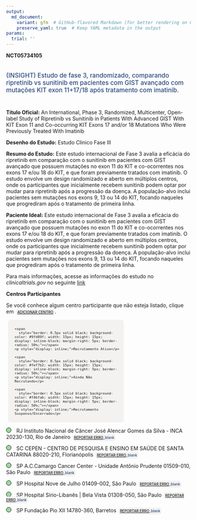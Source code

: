 ```yaml
---
output: 
  md_document:
    variant: gfm  # GitHub-flavored Markdown (for better rendering on GitHub)
    preserve_yaml: true  # Keep YAML metadata in the output
params:
  trial: ''
---
```


**NCT05734105**

<div style="padding: 5px 5px 5px 0px; font-size: 1.20em; font-weight: 500; color: #2E4A7F; text-align: left; margin-bottom: 20px">

(INSIGHT) Estudo de fase 3, randomizado, comparando ripretinib vs
sunitinib em pacientes com GIST avançado com mutações KIT exon 11+17/18
após tratamento com imatinib.

</div>

**Título Oficial:** An International, Phase 3, Randomized, Multicenter,
Open-label Study of Ripretinib vs Sunitinib in Patients With Advanced
GIST With KIT Exon 11 and Co-occurring KIT Exons 17 and/or 18 Mutations
Who Were Previously Treated With Imatinib

**Desenho do Estudo:** Estudo Clinico Fase III

**Resumo do Estudo:** Este estudo internacional de Fase 3 avalia a
eficácia do ripretinib em comparação com o sunitinib em pacientes com
GIST avançado que possuem mutações no exon 11 do KIT e co-ocorrentes nos
exons 17 e/ou 18 do KIT, e que foram previamente tratados com imatinib.
O estudo envolve um design randomizado e aberto em múltiplos centros,
onde os participantes que inicialmente recebem sunitinib podem optar por
mudar para ripretinib após a progressão da doença. A população-alvo
inclui pacientes sem mutações nos exons 9, 13 ou 14 do KIT, focando
naqueles que progrediram após o tratamento de primeira linha.

**Paciente Ideal:** Este estudo internacional de Fase 3 avalia a
eficácia do ripretinib em comparação com o sunitinib em pacientes com
GIST avançado que possuem mutações no exon 11 do KIT e co-ocorrentes nos
exons 17 e/ou 18 do KIT, e que foram previamente tratados com imatinib.
O estudo envolve um design randomizado e aberto em múltiplos centros,
onde os participantes que inicialmente recebem sunitinib podem optar por
mudar para ripretinib após a progressão da doença. A população-alvo
inclui pacientes sem mutações nos exons 9, 13 ou 14 do KIT, focando
naqueles que progrediram após o tratamento de primeira linha.

Para mais informações, acesse as informações do estudo no
*clinicaltrials.gov* no seguinte
[link](https://clinicaltrials.gov/ct2/show/NCT05734105)

**Centros Participantes**

Se você conhece algum centro participante que não esteja listado, clique
em
<span style="color: #2E4A7F; margin-left: 2px; padding: 4px; background-color: #f3f2f1; border-radius: 8px; font-weight: 500; font-size: 0.7em"><a
href="https://flazar.shinyapps.io/formsapp?study_nct_id=NCT05734105&amp;location_id=N%2FA&amp;location_full_name=N%2FA&amp;form_type=Adicionar%20Centro"
target="_blank">ADICIONAR CENTRO</a></span>.

<div style="margin-bottom: 8px; margin-left: 5px; padding: 8px; max-width: 300px; background-color: #f3f2f1; border-radius: 8px; font-size: 0.8em">

<div style="margin-left: 10px;">

    <span 
      style="border: 0.5px solid black; background-color: #9fd89f; width: 15px; height: 15px; display: inline-block; margin-right: 5px; border-radius: 50%;"></span>
    <p style="display: inline;">Recrutamento Ativo</p>

</div>

<div style="margin-left: 10px;">

    <span 
      style="border: 0.5px solid black; background-color: #fef7b2; width: 15px; height: 15px; display: inline-block; margin-right: 5px; border-radius: 50%;"></span>
    <p style="display: inline;">Ainda Não Recrutando</p>

</div>

<div style="margin-left: 10px;">

    <span 
      style="border: 0.5px solid black; background-color: #f4bfab; width: 15px; height: 15px; display: inline-block; margin-right: 5px; border-radius: 50%;"></span>
    <p style="display: inline;">Recrutamento Suspenso/Encerrado</p>

</div>

</div>

<span style="border: 0.5px solid black; display: inline-block; width: 12px; height: 12px; border-radius: 50%; margin-right: 10px; padding-bottom: 0px; background-color: #9fd89f;"></span>
RJ Instituto Nacional de Câncer José Alencar Gomes da Silva - INCA
20230-130, Rio de Janeiro
<span style="color: #2E4A7F; margin-left: 2px; padding: 4px; background-color: #f3f2f1; border-radius: 8px; font-weight: 500; font-size: 0.7em">[REPORTAR
ERRO](https://flazar.shinyapps.io/formsapp?study_nct_id=NCT05734105&location_id=INCAINSTITUTONACIONALDECANCERRIODEJANEIRO20231BRAZIL&location_full_name=Instituto%20Nacional%20de%20C%C3%A2ncer%20Jos%C3%A9%20Alencar%20Gomes%20da%20Silva%20-%20INCA%2C%2020230-130%2C%20Rio%20de%20Janeiro&form_type=Reportar%20Erro)\_blank</span>

<span style="border: 0.5px solid black; display: inline-block; width: 12px; height: 12px; border-radius: 50%; margin-right: 10px; padding-bottom: 0px; background-color: #9fd89f;"></span>
SC CEPEN - CENTRO DE PESQUISA E ENSINO EM SAÚDE DE SANTA CATARINA
88020-210, Florianópolis
<span style="color: #2E4A7F; margin-left: 2px; padding: 4px; background-color: #f3f2f1; border-radius: 8px; font-weight: 500; font-size: 0.7em">[REPORTAR
ERRO](https://flazar.shinyapps.io/formsapp?study_nct_id=NCT05734105&location_id=CEPENCENTRODEPESQUISAEENSINOEMSAUDEDESANTACATARINAFLORIANOPOLISSANTACATARINA88034000BRAZIL&location_full_name=CEPEN%20-%20CENTRO%20DE%20PESQUISA%20E%20ENSINO%20EM%20SA%C3%9ADE%20DE%20SANTA%20CATARINA%2C%2088020-210%2C%20Florian%C3%B3polis&form_type=Reportar%20Erro)\_blank</span>

<span style="border: 0.5px solid black; display: inline-block; width: 12px; height: 12px; border-radius: 50%; margin-right: 10px; padding-bottom: 0px; background-color: #9fd89f;"></span>
SP A.C.Camargo Cancer Center - Unidade Antônio Prudente 01509-010, São
Paulo
<span style="color: #2E4A7F; margin-left: 2px; padding: 4px; background-color: #f3f2f1; border-radius: 8px; font-weight: 500; font-size: 0.7em">[REPORTAR
ERRO](https://flazar.shinyapps.io/formsapp?study_nct_id=NCT05734105&location_id=ACCAMARGOCANCERCENTERSAOPAULO01509900BRAZIL&location_full_name=A.C.Camargo%20Cancer%20Center%20-%20Unidade%20Ant%C3%B4nio%20Prudente%2C%2001509-010%2C%20S%C3%A3o%20Paulo&form_type=Reportar%20Erro)\_blank</span>

<span style="border: 0.5px solid black; display: inline-block; width: 12px; height: 12px; border-radius: 50%; margin-right: 10px; padding-bottom: 0px; background-color: #9fd89f;"></span>
SP Hospital Nove de Julho 01409-002, São Paulo
<span style="color: #2E4A7F; margin-left: 2px; padding: 4px; background-color: #f3f2f1; border-radius: 8px; font-weight: 500; font-size: 0.7em">[REPORTAR
ERRO](https://flazar.shinyapps.io/formsapp?study_nct_id=NCT05734105&location_id=HOSPITAL9DEJULHOSAOPAULOSP01409002BRAZIL&location_full_name=Hospital%20Nove%20de%20Julho%2C%2001409-002%2C%20S%C3%A3o%20Paulo&form_type=Reportar%20Erro)\_blank</span>

<span style="border: 0.5px solid black; display: inline-block; width: 12px; height: 12px; border-radius: 50%; margin-right: 10px; padding-bottom: 0px; background-color: #9fd89f;"></span>
SP Hospital Sírio-Libanês \| Bela Vista 01308-050, São Paulo
<span style="color: #2E4A7F; margin-left: 2px; padding: 4px; background-color: #f3f2f1; border-radius: 8px; font-weight: 500; font-size: 0.7em">[REPORTAR
ERRO](https://flazar.shinyapps.io/formsapp?study_nct_id=NCT05734105&location_id=HOSPITALSIRIOLIBANESSAOPAULOSAOPAULO01308BRAZIL&location_full_name=Hospital%20S%C3%ADrio-Liban%C3%AAs%20%7C%20Bela%20Vista%2C%2001308-050%2C%20S%C3%A3o%20Paulo&form_type=Reportar%20Erro)\_blank</span>

<span style="border: 0.5px solid black; display: inline-block; width: 12px; height: 12px; border-radius: 50%; margin-right: 10px; padding-bottom: 0px; background-color: #9fd89f;"></span>
SP Fundação Pio XII 14780-360, Barretos
<span style="color: #2E4A7F; margin-left: 2px; padding: 4px; background-color: #f3f2f1; border-radius: 8px; font-weight: 500; font-size: 0.7em">[REPORTAR
ERRO](https://flazar.shinyapps.io/formsapp?study_nct_id=NCT05734105&location_id=HOSPITALDECANCERDEBARRETOSFUNDACAOPIOXIIBARRETOSSAOPAULO14748400BRAZIL&location_full_name=Funda%C3%A7%C3%A3o%20Pio%20XII%2C%2014780-360%2C%20Barretos&form_type=Reportar%20Erro)\_blank</span>
